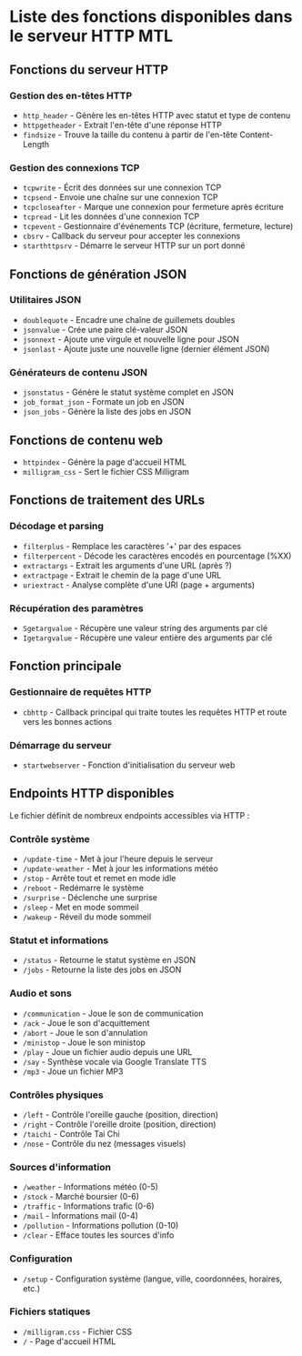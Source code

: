 # Liste des fonctions disponibles dans le serveur HTTP MTL

## Fonctions du serveur HTTP

### Gestion des en-têtes HTTP
- `http_header` - Génère les en-têtes HTTP avec statut et type de contenu
- `httpgetheader` - Extrait l'en-tête d'une réponse HTTP
- `findsize` - Trouve la taille du contenu à partir de l'en-tête Content-Length

### Gestion des connexions TCP
- `tcpwrite` - Écrit des données sur une connexion TCP
- `tcpsend` - Envoie une chaîne sur une connexion TCP
- `tcpcloseafter` - Marque une connexion pour fermeture après écriture
- `tcpread` - Lit les données d'une connexion TCP
- `tcpevent` - Gestionnaire d'événements TCP (écriture, fermeture, lecture)
- `cbsrv` - Callback du serveur pour accepter les connexions
- `starthttpsrv` - Démarre le serveur HTTP sur un port donné

## Fonctions de génération JSON

### Utilitaires JSON
- `doublequote` - Encadre une chaîne de guillemets doubles
- `jsonvalue` - Crée une paire clé-valeur JSON
- `jsonnext` - Ajoute une virgule et nouvelle ligne pour JSON
- `jsonlast` - Ajoute juste une nouvelle ligne (dernier élément JSON)

### Générateurs de contenu JSON
- `jsonstatus` - Génère le statut système complet en JSON
- `job_format_json` - Formate un job en JSON
- `json_jobs` - Génère la liste des jobs en JSON

## Fonctions de contenu web

- `httpindex` - Génère la page d'accueil HTML
- `milligram_css` - Sert le fichier CSS Milligram

## Fonctions de traitement des URLs

### Décodage et parsing
- `filterplus` - Remplace les caractères '+' par des espaces
- `filterpercent` - Décode les caractères encodés en pourcentage (%XX)
- `extractargs` - Extrait les arguments d'une URL (après ?)
- `extractpage` - Extrait le chemin de la page d'une URL
- `uriextract` - Analyse complète d'une URI (page + arguments)

### Récupération des paramètres
- `Sgetargvalue` - Récupère une valeur string des arguments par clé
- `Igetargvalue` - Récupère une valeur entière des arguments par clé

## Fonction principale

### Gestionnaire de requêtes HTTP
- `cbhttp` - Callback principal qui traite toutes les requêtes HTTP et route vers les bonnes actions

### Démarrage du serveur
- `startwebserver` - Fonction d'initialisation du serveur web

## Endpoints HTTP disponibles

Le fichier définit de nombreux endpoints accessibles via HTTP :

### Contrôle système
- `/update-time` - Met à jour l'heure depuis le serveur
- `/update-weather` - Met à jour les informations météo
- `/stop` - Arrête tout et remet en mode idle
- `/reboot` - Redémarre le système
- `/surprise` - Déclenche une surprise
- `/sleep` - Met en mode sommeil
- `/wakeup` - Réveil du mode sommeil

### Statut et informations
- `/status` - Retourne le statut système en JSON
- `/jobs` - Retourne la liste des jobs en JSON

### Audio et sons
- `/communication` - Joue le son de communication
- `/ack` - Joue le son d'acquittement  
- `/abort` - Joue le son d'annulation
- `/ministop` - Joue le son ministop
- `/play` - Joue un fichier audio depuis une URL
- `/say` - Synthèse vocale via Google Translate TTS
- `/mp3` - Joue un fichier MP3

### Contrôles physiques
- `/left` - Contrôle l'oreille gauche (position, direction)
- `/right` - Contrôle l'oreille droite (position, direction)
- `/taichi` - Contrôle Tai Chi
- `/nose` - Contrôle du nez (messages visuels)

### Sources d'information
- `/weather` - Informations météo (0-5)
- `/stock` - Marché boursier (0-6) 
- `/traffic` - Informations trafic (0-6)
- `/mail` - Informations mail (0-4)
- `/pollution` - Informations pollution (0-10)
- `/clear` - Efface toutes les sources d'info

### Configuration
- `/setup` - Configuration système (langue, ville, coordonnées, horaires, etc.)

### Fichiers statiques
- `/milligram.css` - Fichier CSS
- `/` - Page d'accueil HTML
